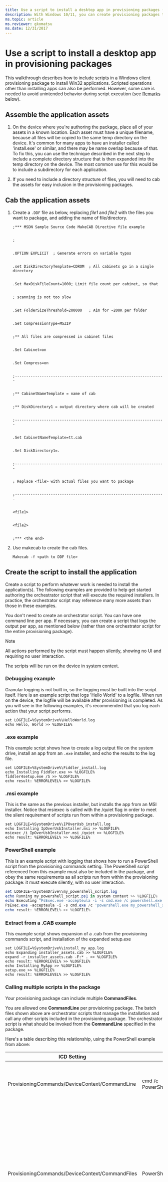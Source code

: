 ```yaml
---
title: Use a script to install a desktop app in provisioning packages (Windows 10/11)
description: With Windows 10/11, you can create provisioning packages that let you quickly and efficiently configure a device without having to install a new image.
ms.topic: article
ms.reviewer: gkomatsu
ms.date: 12/31/2017
---
```


# Use a script to install a desktop app in provisioning packages

This walkthrough describes how to include scripts in a Windows client provisioning package to install Win32 applications. Scripted operations other than installing apps can also be performed. However, some care is needed to avoid unintended behavior during script execution (see [Remarks](#remarks) below).

## Assemble the application assets

1. On the device where you're authoring the package, place all of your assets in a known location. Each asset must have a unique filename, because all files will be copied to the same temp directory on the device. It's common for many apps to have an installer called 'install.exe' or similar, and there may be name overlap because of that. To fix this, you can use the technique described in the next step to include a complete directory structure that is then expanded into the temp directory on the device. The most common use for this would be to include a subdirectory for each application.

1. If you need to include a directory structure of files, you will need to cab the assets for easy inclusion in the provisioning packages.

## Cab the application assets

1. Create a `.DDF` file as below, replacing *file1* and *file2* with the files you want to package, and adding the name of file/directory.

    ```ddf
    ;*** MSDN Sample Source Code MakeCAB Directive file example


    ;


    .OPTION EXPLICIT  ; Generate errors on variable typos


    .set DiskDirectoryTemplate=CDROM  ; All cabinets go in a single directory


    .Set MaxDiskFileCount=1000; Limit file count per cabinet, so that


    ; scanning is not too slow


    .Set FolderSizeThreshold=200000   ; Aim for ~200K per folder


    .Set CompressionType=MSZIP


    ;** All files are compressed in cabinet files


    .Set Cabinet=on


    .Set Compress=on


    ;-------------------------------------------------------------------


    ;** CabinetNameTemplate = name of cab


    ;** DiskDirectory1 = output directory where cab will be created


    ;-------------------------------------------------------------------


    .Set CabinetNameTemplate=tt.cab


    .Set DiskDirectory1=.


    ;-------------------------------------------------------------------


    ; Replace <file> with actual files you want to package


    ;-------------------------------------------------------------------


    <file1>


    <file2>


    ;*** <the end>

    ```

1. Use makecab to create the cab files.

    ```makecab
    Makecab -f <path to DDF file>
    ```

## Create the script to install the application

Create a script to perform whatever work is needed to install the application(s). The following examples are provided to help get started authoring the orchestrator script that will execute the required installers. In practice, the orchestrator script may reference many more assets than those in these examples.

You don't need to create an orchestrator script. You can have one command line per app. If necessary, you can create a script that logs the output per app, as mentioned below (rather than one orchestrator script for the entire provisioning package).

>[!NOTE]
>All actions performed by the script must happen silently, showing no UI and requiring no user interaction.
>
>The scripts will be run on the device in system context.

### Debugging example

Granular logging is not built in, so the logging must be built into the script itself. Here is an example script that logs 'Hello World' to a logfile. When run on the device, the logfile will be available after provisioning is completed. As you will see in the following examples, it's recommended that you log each action that your script performs.

```log
set LOGFILE=%SystemDrive%\HelloWorld.log
echo Hello, World >> %LOGFILE%

```

### .exe example

This example script shows how to create a log output file on the system drive, install an app from an `.exe` installer, and echo the results to the log file.

```exe
set LOGFILE=%SystemDrive%\Fiddler_install.log
echo Installing Fiddler.exe >> %LOGFILE%
fiddler4setup.exe /S >> %LOGFILE%
echo result: %ERRORLEVEL% >> %LOGFILE%
```

### .msi example

This is the same as the previous installer, but installs the app from an MSI installer. Notice that msiexec is called with the /quiet flag in order to meet the silent requirement of scripts run from within a provisioning package.

```msi
set LOGFILE=%SystemDrive%\IPOverUsb_install.log
echo Installing IpOverUsbInstaller.msi >> %LOGFILE%
msiexec /i IpOverUsbInstaller.msi /quiet >> %LOGFILE%
echo result: %ERRORLEVEL% >> %LOGFILE%
```

### PowerShell example

This is an example script with logging that shows how to run a PowerShell script from the provisioning commands setting. The PowerShell script referenced from this example must also be included in the package, and obey the same requirements as all scripts run from within the provisioning package: it must execute silently, with no user interaction.

```powershell
set LOGFILE=%SystemDrive%\my_powershell_script.log
echo Running my_powershell_script.ps1 in system context >> %LOGFILE%
echo Executing "PsExec.exe -accepteula -i -s cmd.exe /c powershell.exe my_powershell_script.ps1" >> %LOGFILE%
PsExec.exe -accepteula -i -s cmd.exe /c 'powershell.exe my_powershell_script.ps1' >> %LOGFILE%
echo result: %ERRORLEVEL% >> %LOGFILE%
```

<span id="cab-extract" />

### Extract from a .CAB example

This example script shows expansion of a .cab from the provisioning commands script, and installation of the expanded setup.exe

```cab
set LOGFILE=%SystemDrive%\install_my_app.log
echo Expanding installer_assets.cab >> %LOGFILE%
expand -r installer_assets.cab -F:* . >> %LOGFILE%
echo result: %ERRORLEVEL% >> %LOGFILE%
echo Installing MyApp >> %LOGFILE%
setup.exe >> %LOGFILE%
echo result: %ERRORLEVEL% >> %LOGFILE%
```

### Calling multiple scripts in the package

Your provisioning package can include multiple **CommandFiles**.

You are allowed one **CommandLine** per provisioning package. The batch files shown above are orchestrator scripts that manage the installation and call any other scripts included in the provisioning package. The orchestrator script is what should be invoked from the **CommandLine** specified in the package.

Here's a table describing this relationship, using the PowerShell example from above:



|ICD Setting | Value  | Description |
| --- | --- | --- |
| ProvisioningCommands/DeviceContext/CommandLine | cmd /c PowerShell_Example.bat | The command line needed to invoke the orchestrator script. |
| ProvisioningCommands/DeviceContext/CommandFiles | PowerShell_Example.bat | The single orchestrator script referenced by the command line that handles calling into the required installers or performing any other actions such as expanding cab files. This script must do the required logging. |
| ProvisioningCommands/DeviceContext/CommandFiles | my_powershell_script.ps1 | Other assets referenced by the orchestrator script. In this example, there is only one, but there could be many assets referenced here. One common use case is using the orchestrator to call a series of install.exe or setup.exe installers to install several applications. Each of those installers must be included as an asset here. |

### Add script to provisioning package

When you have the batch file written and the referenced assets ready to include, you can add them to a provisioning package in the Windows Configuration Designer.

Using Windows Configuration Designer, specify the full details of how the script should be run in the CommandLine setting in the provisioning package. This includes flags or any other parameters that you would normally type on the command line. So for example if the package contained an app installer called install.exe and a script used to automate the install called InstallMyApp.bat, the `ProvisioningCommands/DeviceContext/CommandLine` setting should be configured to:

```bat
cmd /c InstallMyApp.bat
```

In Windows Configuration Designer, this looks like:

![Command line in Selected customizations.](images/icd-script1.png)

You also need to add the relevant assets for that command line including the orchestrator script and any other assets it references such as installers or .cab files.

In Windows Configuration Designer, that is done by adding files under the `ProvisioningCommands/DeviceContext/CommandFiles` setting.

![Command files in Selected customizations.](images/icd-script2.png)

When you are done, [build the package](provisioning-create-package.md#build-package).



### Remarks

1. No user interaction or console output is supported via ProvisioningCommands. All work needs to be silent. If your script attempts to do any of the following it will cause undefined behavior, and could put the device in an unrecoverable state if executed during setup or the Out of Box Experience:
    a. Echo to console
    b. Display anything on the screen
    c. Prompt the user with a dialog or install wizard
1. When applied at first boot, provisioning runs early in the boot sequence and before a user context has been established; care must be taken to only include installers that can run at this time. Other installers can be provisioned via a management tool.
1. If the device is put into an unrecoverable state because of a bad script, you can reset it using [recovery options in Windows client](https://support.microsoft.com/help/12415/windows-10-recovery-options).
1. The CommandFile assets are deployed on the device to a temporary folder unique to each package.

    1. For packages added during the out of box experience, this is usually in `%WINDIR%\system32\config\systemprofile\appdata\local\Temp\ProvisioningPkgTmp\<{PackageIdGuid}>\Commands\0`

        The `0` after `Commands\` refers to the installation order and indicates the first app to be installed. The number will increment for each app in the package.

    1. For packages added by double-clicking on an already deployed device, this will be in the temp folder for the user executing the provisioning package: `%TMP%\ProvisioningPkgTmp\<{PackageIdGuid}>\Commands\0`

1. The command line will be executed with the directory the CommandFiles were deployed to as the working directory. This means you do not need to specific the full path to assets in the command line or from within any script.
1. The runtime provisioning component will attempt to run the scripts from the provisioning package at the earliest point possible, depending on the stage when the PPKG was added. For example, if the package was added during the Out-of-Box Experience, it will be run immediately after the package is applied, while the out of box experience is still happening. This is before the user account configuration options are presented to the user. A spinning progress dialog will appear and "please wait" will be displayed on the screen.

    >[!NOTE]
    >There is a timeout of 30 minutes for the provisioning process at this point. All scripts and installs need to complete within this time.

1. The scripts are executed in the background as the rest of provisioning continues to run. For packages added on existing systems using the double-click to install, there is no notification that provisioning or script execution has completed

## Related articles

- [Provisioning packages for Windows client](provisioning-packages.md)
- [How provisioning works in Windows client](provisioning-how-it-works.md)
- [Install Windows Configuration Designer](provisioning-install-icd.md)
- [Create a provisioning package](provisioning-create-package.md)
- [Apply a provisioning package](provisioning-apply-package.md)
- [Settings changed when you uninstall a provisioning package](provisioning-uninstall-package.md)
- [Provision PCs with common settings for initial deployment (simple provisioning)](provision-pcs-for-initial-deployment.md)
- [Windows Configuration Designer command-line interface (reference)](provisioning-command-line.md)
- [PowerShell cmdlets for provisioning Windows client (reference)](provisioning-powershell.md)
- [Create a provisioning package with multivariant settings](provisioning-multivariant.md)

